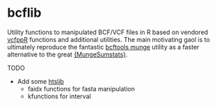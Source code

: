 # bcflib
Utility functions to manipulated BCF/VCF files in R based on vendored  [vcfppR](https://github.com/Zilong-Li/vcfppR) functions and additional utilities. The main motivating gaol is to ultimately reproduce the fantastic [bcftools munge](https://github.com/freeseek/score) utility as a faster alternative to the great [{MungeSumstats}](https://github.com/Al-Murphy/MungeSumstats). 

TODO
- Add some [htslib](https://github.com/samtools/htslib) 
  - faidx functions for fasta manipulation
  - kfunctions for interval

